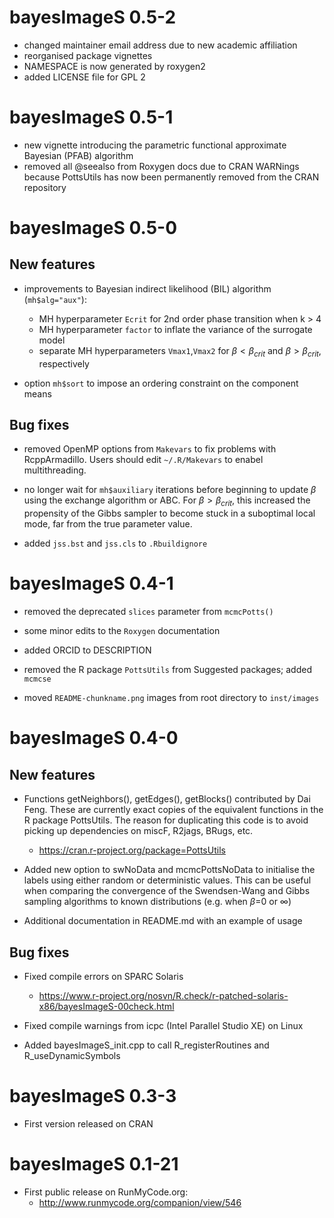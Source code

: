 # bayesImageS 0.5-2

* changed maintainer email address due to new academic affiliation
* reorganised package vignettes
* NAMESPACE is now generated by roxygen2
* added LICENSE file for GPL 2

# bayesImageS 0.5-1

* new vignette introducing the parametric functional approximate Bayesian (PFAB) algorithm
* removed all @seealso from Roxygen docs due to CRAN WARNings because PottsUtils has now been permanently removed from the CRAN repository

# bayesImageS 0.5-0

## New features

* improvements to Bayesian indirect likelihood (BIL) algorithm (`mh$alg="aux"`):
    + MH hyperparameter `Ecrit` for 2nd order phase transition when k > 4
    + MH hyperparameter `factor` to inflate the variance of the surrogate model
    + separate MH hyperparameters `Vmax1`,`Vmax2` for $\beta < \beta_{crit}$ and $\beta > \beta_{crit}$, respectively

* option `mh$sort` to impose an ordering constraint on the component means

## Bug fixes

* removed OpenMP options from `Makevars` to fix problems with RcppArmadillo. Users should edit `~/.R/Makevars` to enabel multithreading.

* no longer wait for `mh$auxiliary` iterations before beginning to update $\beta$ using the exchange algorithm or ABC. For $\beta > \beta_{crit}$, this increased the propensity of the Gibbs sampler to become stuck in a suboptimal local mode, far from the true parameter value.

* added `jss.bst` and `jss.cls` to `.Rbuildignore`

# bayesImageS 0.4-1

* removed the deprecated `slices` parameter from `mcmcPotts()`

* some minor edits to the `Roxygen` documentation

* added ORCID to DESCRIPTION

* removed the R package `PottsUtils` from Suggested packages; added `mcmcse`

* moved `README-chunkname.png` images from root directory to `inst/images`

# bayesImageS 0.4-0

## New features

* Functions getNeighbors(), getEdges(), getBlocks() contributed by Dai Feng. These are currently exact copies of the equivalent functions in the R package PottsUtils. The reason for duplicating this code is to avoid picking up dependencies on miscF, R2jags, BRugs, etc.
    + <https://cran.r-project.org/package=PottsUtils>

* Added new option to swNoData and mcmcPottsNoData to initialise the labels using either random or deterministic values. This can be useful when comparing the convergence of the Swendsen-Wang and Gibbs sampling algorithms to known distributions (e.g. when $\beta$=0 or $\infty$)

* Additional documentation in README.md with an example of usage

## Bug fixes

* Fixed compile errors on SPARC Solaris
    + <https://www.r-project.org/nosvn/R.check/r-patched-solaris-x86/bayesImageS-00check.html>

* Fixed compile warnings from icpc (Intel Parallel Studio XE) on Linux

* Added bayesImageS_init.cpp to call R_registerRoutines and R_useDynamicSymbols

# bayesImageS 0.3-3

* First version released on CRAN

# bayesImageS 0.1-21

* First public release on RunMyCode.org:
    + <http://www.runmycode.org/companion/view/546>
